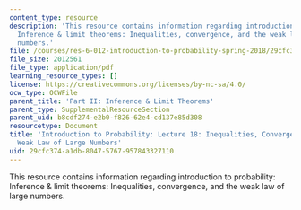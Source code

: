 ```yaml
---
content_type: resource
description: 'This resource contains information regarding introduction to probability:
  Inference & limit theorems: Inequalities, convergence, and the weak law of large
  numbers.'
file: /courses/res-6-012-introduction-to-probability-spring-2018/29cfc374a1db80475767957843327110_MITRES_6_012S18_L18AS.pdf
file_size: 2012561
file_type: application/pdf
learning_resource_types: []
license: https://creativecommons.org/licenses/by-nc-sa/4.0/
ocw_type: OCWFile
parent_title: 'Part II: Inference & Limit Theorems'
parent_type: SupplementalResourceSection
parent_uid: b8cdf274-e2b0-f826-62e4-cd137e85d308
resourcetype: Document
title: 'Introduction to Probability: Lecture 18: Inequalities, Convergence, and the
  Weak Law of Large Numbers'
uid: 29cfc374-a1db-8047-5767-957843327110
---
```

This resource contains information regarding introduction to probability: Inference & limit theorems: Inequalities, convergence, and the weak law of large numbers.